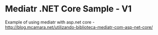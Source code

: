 # Mediatr .NET Core Sample - V1
Example of using mediatr with asp.net core - http://blog.mcamara.net/utilizando-biblioteca-mediatr-com-asp-net-core/
